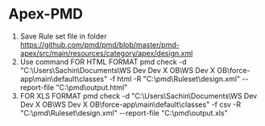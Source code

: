 # Apex-PMD
1. Save Rule set file in folder https://github.com/pmd/pmd/blob/master/pmd-apex/src/main/resources/category/apex/design.xml
2. Use command FOR HTML FORMAT pmd check -d "C:\Users\Sachin\Documents\WS Dev Dev X OB\WS Dev X OB\force-app\main\default\classes" -f html -R "C:\pmd\Ruleset\design.xml" --report-file "C:\pmd\output.html"
3. FOR XLS FORMAT pmd check -d "C:\Users\Sachin\Documents\WS Dev Dev X OB\WS Dev X OB\force-app\main\default\classes" -f csv -R "C:\pmd\Ruleset\design.xml" --report-file "C:\pmd\output.xls"
